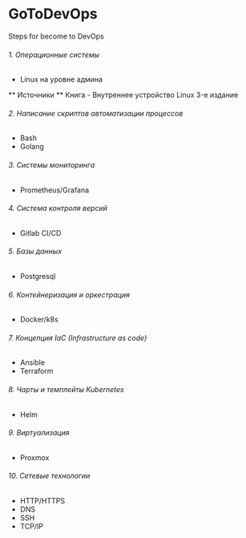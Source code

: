 # GoToDevOps
Steps for become to DevOps
###### 1. Операционные системы
* Linux на уровне админа

** Источники **
  Книга - Внутреннее устройство Linux 3-е издание
###### 2. Написание скриптов автоматизации процессов
* Bash
* Golang
###### 3. Системы мониторинга
* Prometheus/Grafana
###### 4. Система контроля версий
* Gitlab CI/CD
###### 5. Базы данных
* Postgresql
###### 6. Контейнеризация и оркестрация
* Docker/k8s
###### 7. Концепция IaC (Infrastructure as code)
* Ansible
* Terraform
###### 8. Чарты и темплейты Kubernetes
* Helm
###### 9. Виртуализация
* Proxmox
###### 10. Сетевые технологии
* HTTP/HTTPS
* DNS
* SSH
* TCP/IP
